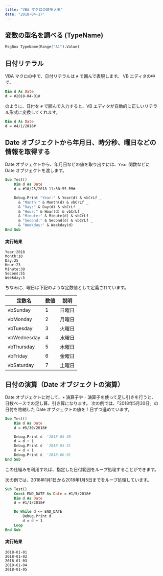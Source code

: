 ```yaml
---
title: "VBA マクロの雑多メモ"
date: "2018-04-17"
---
```



変数の型名を調べる (TypeName)
----

~~~ vb
MsgBox TypeName(Range("A1").Value)
~~~


日付リテラル
----

VBA マクロの中で、日付リテラルは `#` で囲んで表現します。
VB エディタの中で、

~~~ vb
Dim d As Date
d = #2018-04-01#
~~~

のように、日付を `#` で囲んで入力すると、VB エディタが自動的に正しいリテラル形式に変換してくれます。

~~~ vb
Dim d As Date
d = #4/1/2018#
~~~


Date オブジェクトから年月日、時分秒、曜日などの情報を取得する
----

Date オブジェクトから、年月日などの値を取り出すには、`Year` 関数などに Date オブジェクトを渡します。

~~~ vb
Sub Test()
    Dim d As Date
    d = #10/25/2018 11:30:55 PM#

    Debug.Print "Year:" & Year(d) & vbCrLf _
      & "Month:" & Month(d) & vbCrLf _
      & "Day:" & Day(d) & vbCrLf _
      & "Hour:" & Hour(d) & vbCrLf _
      & "Minute:" & Minute(d) & vbCrLf _
      & "Second:" & Second(d) & vbCrLf _
      & "Weekday:" & Weekday(d)
End Sub
~~~

#### 実行結果

~~~
Year:2018
Month:10
Day:25
Hour:23
Minute:30
Second:55
Weekday:5
~~~

ちなみに、曜日は下記のような定数値として定義されています。

| 定数名 | 数値 | 説明 |
| ---- | ---- | ---- |
| vbSunday | 1 | 日曜日 |
| vbMonday | 2 | 月曜日 |
| vbTuesday | 3 | 火曜日 |
| vbWednesday | 4 | 水曜日 |
| vbThursday | 5 | 木曜日 |
| vbFriday | 6 | 金曜日 |
| vbSaturday | 7 | 土曜日 |


日付の演算（Date オブジェクトの演算）
----

Date オブジェクトに対して、`+` 演算子や `-` 演算子を使って足し引きを行うと、日数ベースでの足し算、引き算になります。
次の例では、「2018年5月30日」の日付を格納した Date オブジェクトの値を 1 日ずつ進めています。

~~~ vb
Sub Test()
    Dim d As Date
    d = #5/30/2018#

    Debug.Print d  '2018-05-30
    d = d + 1
    Debug.Print d  '2018-05-31
    d = d + 1
    Debug.Print d  '2018-06-01
End Sub
~~~

この仕組みを利用すれば、指定した日付範囲をループ処理することができます。

次の例では、2018年1月1日から2018年1月5日までをループ処理しています。

~~~ vb
Sub Test()
    Const END_DATE As Date = #1/5/2018#
    Dim d As Date
    d = #1/1/2018#

    Do While d <= END_DATE
        Debug.Print d
        d = d + 1
    Loop
End Sub
~~~

#### 実行結果

~~~
2018-01-01
2018-01-02
2018-01-03
2018-01-04
2018-01-05
~~~


